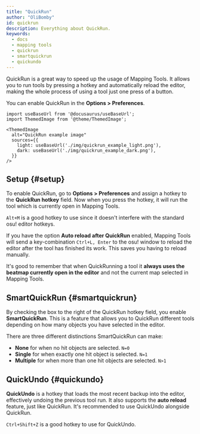 ```yaml
---
title: "QuickRun"
author: "OliBomby"
id: quickrun
description: Everything about QuickRun.
keywords:
  - docs
  - mapping tools
  - quickrun
  - smartquickrun
  - quickundo
---
```



QuickRun is a great way to speed up the usage of Mapping Tools. It allows you to run tools by pressing a hotkey and automatically reload the editor, making the whole process of using a tool just one press of a button.

You can enable QuickRun in the **Options > Preferences**.

```mdx-code-block
import useBaseUrl from '@docusaurus/useBaseUrl';
import ThemedImage from '@theme/ThemedImage';

<ThemedImage
  alt="QuickRun example image"
  sources={{
    light: useBaseUrl('./img/quickrun_example_light.png'),
    dark: useBaseUrl('./img/quickrun_example_dark.png'),
  }}
/>
```

## Setup {#setup}

To enable QuickRun, go to **Options > Preferences** and assign a hotkey to the **QuickRun hotkey** field. Now when you press the hotkey, it will run the tool which is currently open in Mapping Tools.

`Alt+M` is a good hotkey to use since it doesn't interfere with the standard osu! editor hotkeys.

If you have the option **Auto reload after QuickRun** enabled, Mapping Tools will send a key-combination `Ctrl+L, Enter` to the osu! window to reload the editor after the tool has finished its work. This saves you having to reload manually.

It's good to remember that when QuickRunning a tool it **always uses the beatmap currently open in the editor** and not the current map selected in Mapping Tools.

## SmartQuickRun {#smartquickrun}

By checking the box to the right of the QuickRun hotkey field, you enable **SmartQuickRun**. This is a feature that allows you to QuickRun different tools depending on how many objects you have selected in the editor.

There are three different distinctions SmartQuickRun can make:
- **None** for when no hit objects are selected. `N=0`
- **Single** for when exactly one hit object is selected. `N=1`
- **Multiple** for when more than one hit objects are selected. `N>1`

## QuickUndo {#quickundo}

**QuickUndo** is a hotkey that loads the most recent backup into the editor, effectively undoing the previous tool run. It also supports the **auto reload** feature, just like QuickRun. It's recommended to use QuickUndo alongside QuickRun.

`Ctrl+Shift+Z` is a good hotkey to use for QuickUndo.
